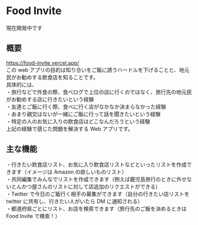 # Food Invite

現在開発中です

## 概要

https://food-invite.vercel.app/ <br>
この web アプリの目的は知り合いをご飯に誘うハードルを下げることと、地元民がお勧めする飲食店を知ることです。<br>
具体的には、<br>
・旅行などで外食の際、食べログで上位の店に行くのではなく、旅行先の地元民がお勧めする店に行きたいという経験<br>
・友達とご飯に行く際、食べに行く店がなかなか決まらなかった経験<br>
・あまり親交はないが一緒にご飯に行って話を聞きたいという経験<br>
・特定の人のお気に入りの飲食店はどこなんだろうという経験<br>
上記の経験で感じた問題を解決する Web アプリです。<br>

## 主な機能

・行きたい飲食店リスト、お気に入り飲食店リストなどといったリストを作成できます（イメージは Amazon の欲しいものリスト）<br>
・共同編集でみんなでリストを作成できます（例えば鹿児島旅行のときに外せないとんかつ屋さんのリストに対して店追加のリクエストができる）<br>
・Twitter で今日のご飯行く相手の募集ができます（自分の行きたい店リストを twitter に共有し、行きたい人がいたら DM に通知される）<br>
・都道府県ごとにリスト、お店を検索できます（旅行先のご飯を決めるときは Food Invite で検索！）<br>
